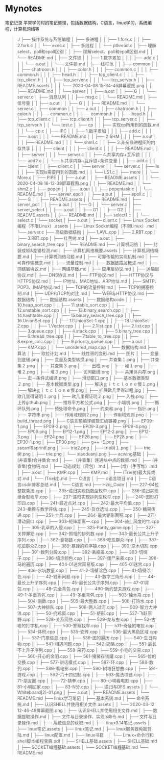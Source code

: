 # Mynotes
笔记记录
平常学习时的笔记整理，包括数据结构，C语言，linux学习，系统编程，计算机网络等



>./
>├── 操作系统与系统编程
>│   ├── 多进程
>│   │   ├── 1.fork.c
>│   │   ├── 2.fork.c
>│   │   └── exec.c
>│   ├── 多线程
>│   │   └── pthread.c
>│   ├── 理解select、poll和epoll区别
>│   │   ├── 理解select、poll和epoll区别.md
>│   │   └── README.md
>│   ├── 文件锁
>│   │   ├── 1.数字累加
>│   │   │   ├── add.c
>│   │   │   └── a.out
>│   │   └── 文件锁.md
>│   ├── 线程池
>│   │   ├── common
>│   │   │   ├── chatroom.h
>│   │   │   ├── color.h
>│   │   │   ├── common.c
>│   │   │   ├── common.h
>│   │   │   ├── head.h
>│   │   │   ├── tcp_client.c
>│   │   │   ├── tcp_client.h
>│   │   │   ├── tcp_server.c
>│   │   │   └── tcp_server.h
>│   │   ├── README.assets
>│   │   │   └── 2020-04-08 15-34-46屏幕截图.png
>│   │   ├── README.md
>│   │   └── server
>│   │       ├── a.out
>│   │       ├── G
>│   │       └── server.c
>│   ├── 消息队列
>│   │   ├── msg.c
>│   │   └── README.md
>│   ├── 信号量
>│   │   ├── a.out
>│   │   ├── G
>│   │   ├── README.md
>│   │   └── server.c
>│   ├── common
>│   │   ├── a.out
>│   │   ├── chatroom.h
>│   │   ├── color.h
>│   │   ├── common.c
>│   │   ├── common.h
>│   │   ├── head.h
>│   │   ├── tcp_client.c
>│   │   ├── tcp_client.h
>│   │   ├── tcp_server.c
>│   │   ├── tcp_server.h
>│   │   └── test.c
>│   ├── cp
>│   │   ├── 实现cp所用到的函数.md
>│   │   └── cp.c
>│   ├── IPC
>│   │   ├── 1.数字累加
>│   │   │   ├── add.c
>│   │   │   ├── a.out
>│   │   │   └── README.md
>│   │   ├── 2.SHM
>│   │   │   ├── a.out
>│   │   │   ├── README.md
>│   │   │   └── shm1.c
>│   │   ├── 3.非亲缘进程间的内存共享
>│   │   │   ├── client
>│   │   │   ├── client.c
>│   │   │   ├── README.md
>│   │   │   ├── server
>│   │   │   └── server.c
>│   │   ├── 4.共享内存+互斥锁
>│   │   │   └── add2.c
>│   │   └── 5.共享内存+互斥锁+条件变量
>│   │       ├── add.c
>│   │       ├── client
>│   │       ├── client.c
>│   │       ├── server
>│   │       └── server.c
>│   ├── ls
>│   │   ├── 实现ls需要用到的函数.md
>│   │   └── LS1.c
>│   ├── more
>│   │   └── More.c
>│   ├── PIPE
>│   │   ├── a.out
>│   │   ├── README.assets
>│   │   │   └── 2020-04-08 16-12-38屏幕截图.png
>│   │   ├── README.md
>│   │   └── shm2.c
>│   ├── popen
>│   │   ├── a.out
>│   │   ├── popentask.c
>│   │   └── README.md
>│   ├── server_epoll
>│   │   ├── a.out
>│   │   ├── epoll.c
>│   │   ├── G
>│   │   ├── README.assets
>│   │   └── README.md
>│   ├── server_poll
>│   │   ├── a.out
>│   │   ├── G
>│   │   └── server.c
>│   ├── server_select
>│   │   ├── a.out
>│   │   ├── G1
>│   │   ├── G2
>│   │   ├── README.assets
>│   │   ├── README.md
>│   │   ├── select1.c
>│   │   └── select.c
>│   └── socket
>│       ├── a.out
>│       ├── client.c
>│       ├── Linux Socket编程（不限Linux）.assets
>│       ├── Linux Socket编程（不限Linux）.md
>│       └── server.c
>├── 高级数据结构
>│   ├── 1.AVL.cpp
>│   ├── 2.RBT.cpp
>│   ├── 3.RBT.cpp
>│   ├── 红黑树.md
>│   ├── a.out
>│   ├── binary_search_tree.cpp
>│   └── README.md
>├── 计算机网络
>│   ├── 封装成帧&差错检测.md
>│   ├── 计算机网络概要.assets
>│   ├── 计算机网络概要.md
>│   ├── 计算机网络习题.md
>│   ├── 可靠传输的实现机制.md
>│   ├── 可靠传输概念.md
>│   ├── 流量控制.md
>│   ├── 数据链路层概述.md
>│   ├── 网络层协议.md
>│   ├── 网络基础.md
>│   ├── 应用层协议.md
>│   ├── 运输层协议.md
>│   ├── DNS协议.md
>│   ├── FTP协议.md
>│   ├── HTTP协议与HTTPS协议.md
>│   ├── IP地址、MAC地址、ARP地址.md
>│   ├── SMTP、POP3、IMAP协议.md
>│   ├── TCP的流量控制.md
>│   ├── TCP的拥塞控制.md
>│   ├── UDP和TCP的对比.md
>│   └── WEB与HTTP协议.md
>├── 数据结构
>│   ├── 数据结构.assets
>│   ├── 数据结构code
>│   │   ├── 10.heap_sort.cpp
>│   │   ├── 11.stable_sort.cpp
>│   │   ├── 12.unstable_sort.cpp
>│   │   ├── 13.binary_search.cpp
>│   │   ├── 14.hashtable.cpp
>│   │   ├── 15.binary_search_tree.cpp
>│   │   ├── 16.UnionSet.cpp
>│   │   ├── 17.UnionSet-1.cpp
>│   │   ├── 18.UnionSet-2.cpp
>│   │   ├── 1.Vector.cpp
>│   │   ├── 2.1list.cpp
>│   │   ├── 2.list.cpp
>│   │   ├── 3.queue.cpp
>│   │   ├── 4.stack.cpp
>│   │   ├── 5.binary_tree.cpp
>│   │   ├── 6.thread_tree.cpp
>│   │   ├── 7.table_to_tree.cpp
>│   │   ├── 8.expre_calc.cpp
>│   │   ├── 9.priority_queue.cpp
>│   │   ├── a.out
>│   │   ├── KMP.cpp
>│   │   └── unordered_map.cpp
>│   └── 数据结构.md
>├── 算法
>│   ├── 欧拉计划.md
>│   └── 线性筛的变形.md
>├── 图片
>│   ├── 变量到底储.png
>│   ├── 变量及类型转换.png
>│   ├── 并查集１.png
>│   ├── 并查集２.png
>│   ├── 并查集３.png
>│   ├── 出栈.png
>│   ├── 堆１.png
>│   ├── 堆２.png
>│   ├── 堆３.png
>│   ├── 访问数组.png
>│   ├── 共用体内存.png
>│   ├── 宏－条件式编译.png
>│   ├── 滑动窗口.png
>│   ├── 基本数据类型２.png
>│   ├── 基本数据类型.jpg
>│   ├── 解决ｇｉｔｃｌｏｎｅ慢１.png
>│   ├── 解决ｇｉｔｃｌｏｎｅ慢.png
>│   ├── 扩展欧几里得过程.jpg
>│   ├── 欧几里得证明１.png
>│   ├── 欧几里得证明２.png
>│   ├── 入栈.png
>│   ├── 上传github.png
>│   ├── 推导平方和公式.png
>│   ├── 小端机.png
>│   ├── 循环队列.png
>│   ├── 预处理命令.png
>│   ├── 约束和.png
>│   ├── 指针.png
>│   ├── 字符串.png
>│   ├── 作用域规则2.png
>│   ├── 作用域规则.png
>│   ├── build_thread.png
>│   ├── C语言预编译编辑汇编链接.png
>│   ├── EP09-1.png
>│   ├── EP09-2.png
>│   ├── EP09-3.png
>│   ├── EP09-4.png
>│   ├── EP09.png
>│   ├── EP12-1.png
>│   ├── EP12-2.png
>│   ├── EP12-3.png
>│   ├── EP24.png
>│   ├── EP26.png
>│   ├── EP28.png
>│   ├── EP30-1.png
>│   ├── EP30.png
>│   ├── g++ -E.png
>│   ├── sscanf&sprintf.png
>│   ├── trie2.png
>│   ├── trie树１.png
>│   ├── trie树.png
>│   ├── trie.png
>│   └── xiaoduanji.png
>├── acwing基础
>│   ├── (并查集)合并集合.md
>│   ├── （并查集）连通块中点的数量.md
>│   ├── (并查集)食物链.md
>│   ├── 动态规划（背包）.md
>│   ├── (堆)（手写堆）.md
>│   ├── a.out
>│   ├── KMP.cpp
>│   ├── KMP.md
>│   ├── (Trie树)最大异或对.md
>│   └── (Trie树).md
>├── C语言
>│   ├── c语言项目.md
>│   ├── C语言csdn博客总结.md
>│   └── C语言.md
>├── Hzoj_Code
>│   ├── 227-64位整数乘法.cpp
>│   ├── 235-递归实现指数型枚举.cpp
>│   ├── 236-递归实现组合型枚举.cpp
>│   ├── 237-递归实现排列型枚举.cpp
>│   ├── 240-图形打印四.cpp
>│   ├── 241-最近点对.cpp
>│   ├── 242-最大平均值.cpp
>│   ├── 243-秦腾与教学评估.cpp
>│   ├── 245-货仓选址.cpp
>│   ├── 250-糖果传递.cpp
>│   ├── 251-士兵.cpp
>│   ├── 264-最大矩形面积.cpp
>│   ├── 271-滑动窗口.cpp
>│   ├── 303-矩阵距离一.cpp
>│   ├── 304-骑士风度的牛.cpp
>│   ├── 305-乳草的入侵.cpp
>│   ├── 325-Parity_game.cpp
>│   ├── 327-关押罪犯.cpp
>│   ├── 342-照相的排列数.cpp
>│   ├── 343-最长公共上升子序列.cpp
>│   ├── 362-食物链.cpp
>│   ├── 386-吃瓜群众.cpp
>│   ├── 387-吃瓜群众2.cpp
>│   ├── 389-暴躁的程序猿.cpp
>│   ├── 390-原木切割.cpp
>│   ├── 391-数列分段.cpp
>│   ├── 392-丢瓶盖.cpp
>│   ├── 393-切绳子.cpp
>│   ├── 396-填涂颜色.cpp
>│   ├── 397-僵尸来袭.cpp
>│   ├── 398-马的遍历.cpp
>│   ├── 404-01迷宫简易版.cpp
>│   ├── 405-01迷宫.cpp
>│   ├── 406-水坑数量.cpp
>│   ├── 41-2-墙壁涂色.cpp
>│   ├── 41-墙壁涂色.cpp
>│   ├── 42-钱币问题.cpp
>│   ├── 43-数字三角形.cpp
>│   ├── 44-最长上升子序列.cpp
>│   ├── 45-最长公共子序列.cpp
>│   ├── 47-01背包.cpp
>│   ├── 48-完全背包.cpp
>│   ├── 490-新约瑟夫游戏.cpp
>│   ├── 49-1-多重背包.cpp
>│   ├── 49-多重背包.cpp
>│   ├── 503-独木舟.cpp
>│   ├── 504-删数.cpp
>│   ├── 505-最大整数.cpp
>│   ├── 506-打热水.cpp
>│   ├── 507-大神排队.cpp
>│   ├── 508-两人过河.cpp
>│   ├── 509-智力大冲浪.cpp
>│   ├── 50-扔鸡蛋.cpp
>│   ├── 51-矩形.cpp
>│   ├── 527-飞跃原野.cpp
>│   ├── 528-关系网络.cpp
>│   ├── 529-龙与虫.cpp
>│   ├── 52-古老的打字机.cpp
>│   ├── 530-警察找车.cpp
>│   ├── 531-奇怪的电视.cpp
>│   ├── 534-体积.cpp
>│   ├── 535-瓷砖.cpp
>│   ├── 536-最大黑色区域.cpp
>│   ├── 537-门票信息.cpp
>│   ├── 538-图的遍历.cpp
>│   ├── 540-生日购物.cpp
>│   ├── 541-相遇问题.cpp
>│   ├── 542-奶酪.cpp
>│   ├── 551-最长不上升子序列.cpp
>│   ├── 558-采药.cpp
>│   ├── 559-小毛的交易.cpp
>│   ├── 560-开心的金明.cpp
>│   ├── 561-猪猪存钱罐.cpp
>│   ├── 565-位的交换.cpp
>│   ├── 577-讲话模式.cpp
>│   ├── 587-环.cpp
>│   ├── 588-数列.cpp
>│   ├── 589-看电影.cpp
>│   ├── 590-树塔狂想曲.cpp
>│   ├── 591-游戏.cpp
>│   ├── 592-六十四进制.cpp
>│   ├── 593-魔法项链.cpp
>│   ├── 71-朋友圈.cpp
>│   ├── 72-猜拳.cpp
>│   ├── 80-小明看电影.cpp
>│   ├── 81-小明回家.cpp
>│   ├── 83-N分.cpp
>│   ├── 递归与DFS.assets
>│   │   └── Whiteboard[2]-01.png
>│   ├── a.out
>│   ├── README.assets
>│   └── README.md
>├── linux学习笔记
>│   ├── 基本系统.md
>│   ├── 命令系统.md
>│   ├── 认识SHELL并使用相关文件.assets
>│   │   └── 2020-03-12 12-46-48屏幕截图.png
>│   ├── 认识SHELL并使用相关文件.md
>│   ├── 数据提取操作.md
>│   ├── 文件与目录操作、实现ls命令.md
>│   ├── 文件与目录操作.md
>│   ├── 系统信息的获取.md
>│   ├── linux3.14笔记.assets
>│   ├── linux笔记.assets
>│   ├── linux笔记.md
>│   ├── linux服务器免密登陆.md
>│   ├── linux配置.md
>│   ├── linux书籍
>│   │   └── Linux+命令行和shell脚本编程宝典.pdf
>│   ├── SHELL基础.assets
>│   ├── SHELL基础.md
>│   ├── SOCKET编程基础.assets
>│   └── SOCKET编程基础.md
>└── README.md
>
>